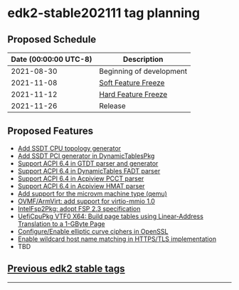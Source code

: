 # edk2-stable202111 tag planning

## Proposed Schedule

| Date (00:00:00 UTC-8)| Description                              |
| ---------------------| ---------------------------------------- |
| 2021-08-30           | Beginning of development                 |
| 2021-11-08           | [Soft Feature Freeze](SoftFeatureFreeze) |
| 2021-11-12           | [Hard Feature Freeze](HardFeatureFreeze) |
| 2021-11-26           | Release                                  |

## Proposed Features
* [Add SSDT CPU topology generator](https://bugzilla.tianocore.org/show_bug.cgi?id=3681)
* [Add SSDT PCI generator in DynamicTablesPkg](https://bugzilla.tianocore.org/show_bug.cgi?id=3682)
* [Support ACPI 6.4 in GTDT parser and generator](https://bugzilla.tianocore.org/show_bug.cgi?id=3565)
* [Support ACPI 6.4 in DynamicTables FADT parser](https://bugzilla.tianocore.org/show_bug.cgi?id=3568)
* [Support ACPI 6.4 in Acpiview PCCT parser](https://bugzilla.tianocore.org/show_bug.cgi?id=3563)
* [Support ACPI 6.4 in Acpiview HMAT parser](https://bugzilla.tianocore.org/show_bug.cgi?id=3570)
* [Add support for the microvm machine type (qemu)](https://bugzilla.tianocore.org/show_bug.cgi?id=3599)
* [OVMF/ArmVirt: add support for virtio-mmio 1.0](https://bugzilla.tianocore.org/show_bug.cgi?id=3597)
* [IntelFsp2Pkg: adopt FSP 2.3 specification](https://bugzilla.tianocore.org/show_bug.cgi?id=3674)
* [UefiCpuPkg VTF0 X64: Build page tables using Linear-Address Translation to a 1-GByte Page](https://bugzilla.tianocore.org/show_bug.cgi?id=3473)
* [Configure/Enable elliptic curve ciphers in OpenSSL](https://bugzilla.tianocore.org/show_bug.cgi?id=3679)
* [Enable wildcard host name matching in HTTPS/TLS implementation](https://bugzilla.tianocore.org/show_bug.cgi?id=3691)
* TBD

## [Previous edk2 stable tags](https://github.com/tianocore/edk2/tags)

---
